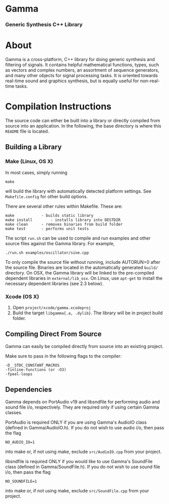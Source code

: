 # Gamma #
### Generic Synthesis C++ Library


# About #

Gamma is a cross-platform, C++ library for doing generic synthesis and 
filtering of signals. It contains helpful mathematical functions, 
types, such as vectors and complex numbers, an assortment of sequence 
generators, and many other objects for signal processing tasks. 
It is oriented towards real-time sound and graphics synthesis, but is 
equally useful for non-real-time tasks.


# Compilation Instructions #

The source code can either be built into a library or directly compiled from source into an application. In the following, the base directory is where this `README` file is located.

## Building a Library

### Make (Linux, OS X)
In most cases, simply running

	make

will build the library with automatically detected platform settings. See `Makefile.config` for other build options.

There are several other rules within Makefile. These are:

	make			- builds static library
	make install		- installs library into DESTDIR
	make clean		- removes binaries from build folder
	make test		- performs unit tests

The script `run.sh` can be used to compile and run examples and other source files against the Gamma library. For example,

	./run.sh examples/oscillator/sine.cpp

To only compile the source file without running, include AUTORUN=0 after the source file. Binaries are located in the automatically generated `build/` directory. On OSX, the Gamma library will be linked to the pre-compiled dependent libraries in `external/lib_osx`. On Linux, use `apt-get` to install the necessary dependent libraries (see 2.3 below).


### Xcode (OS X)
1. Open `project/xcode/gamma.xcodeproj`
2. Build the target `libgamma{.a, .dylib}`. The library will be in project build folder.


## Compiling Direct From Source
Gamma can easily be compiled directly from source into an existing project.

Make sure to pass in the following flags to the compiler:

	-D__STDC_CONSTANT_MACROS
	-finline-functions (or -O3)
	-fpeel-loops

## Dependencies

Gamma depends on PortAudio v19 and libsndfile for performing audio and sound file i/o, respectively. They are required only if using certain Gamma classes. 

PortAudio is required ONLY if you are using Gamma's AudioIO class (defined in Gamma/AudioIO.h). If you do not wish to use audio i/o, then pass the flag

	NO_AUDIO_IO=1

into make or, if not using make, exclude `src/AudioIO.cpp` from your project.

libsndfile is required ONLY if you would like to use Gamma's SoundFile class (defined in Gamma/SoundFile.h).  If you do not wish to use sound file i/o, then pass the flag

	NO_SOUNDFILE=1

into make or, if not using make, exclude `src/SoundFile.cpp` from your project.

